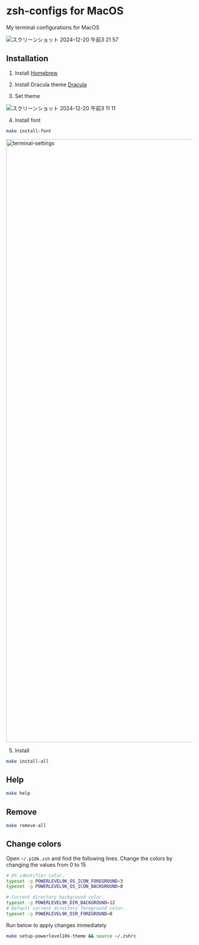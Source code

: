 # zsh-configs for MacOS

My terminal configurations for MacOS

![スクリーンショット 2024-12-20 午前3 21 57](https://github.com/user-attachments/assets/5baaf1cf-6ce7-4928-979f-5a41f844eb93)

## Installation

1. Install [Homebrew](https://brew.sh/)

2. Install Dracula theme [Dracula](https://draculatheme.com/terminal)

3. Set theme

  ![スクリーンショット 2024-12-20 午前3 11 11](https://github.com/user-attachments/assets/f147598e-4472-40de-b719-00a62a13078a)

4. Install font

```bash
make install-font
```

<img width="1625" alt="terminal-settings" src="https://github.com/rajanvalencia/zsh-configs/assets/47655366/2bd373a2-38f7-43b6-9ec1-2986e441cd9f">

5. Install

```bash
make install-all
```

## Help

```bash
make help
```

## Remove

```bash
make remove-all
```

## Change colors
Open `~/.p10k.zsh` and find the following lines. Change the colors by changing the values from 0 to 15
```bash
# OS identifier color.
typeset -g POWERLEVEL9K_OS_ICON_FOREGROUND=3
typeset -g POWERLEVEL9K_OS_ICON_BACKGROUND=8

# Current directory background color.
typeset -g POWERLEVEL9K_DIR_BACKGROUND=12
# Default current directory foreground color.
typeset -g POWERLEVEL9K_DIR_FOREGROUND=0
```

Run below to apply changes immediately
```bash
make setup-powerlevel10k-theme && source ~/.zshrc 
```
